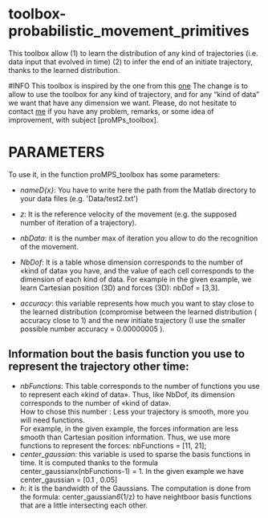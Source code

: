 # toolbox-probabilistic_movement_primitives
This toolbox allow (1) to learn the distribution of any kind of trajectories (i.e. data input that evolved in time) (2) to infer the end of an initiate trajectory, thanks to the learned distribution. 

#INFO 
This toolbox is inspired by the one from this [one](https://github.com/marcoewerton/Learning_Motor_Skills_from_Partially_Observed_Movements_Executed_at_Different_Speeds)
The change is to allow to use the toolbox for any kind of trajectory, and for any “kind of data” we want that have any dimension we want.
Please, do not hesitate to contact [me](oriane.dermy@gmail.com) if you have any problem, remarks, or some idea of improvement, with subject [proMPs_toolbox].

# PARAMETERS  
To use it, in the function proMPS_toolbox has some parameters:  

- *nameD{x}*: You have to write here the path from the Matlab directory to your data files (e.g. 'Data/test2.txt')
- *z*: It is the reference velocity of the movement (e.g. the supposed number of iteration of a trajectory).
- *nbData*: it is the number max of iteration you allow to do the recognition of the movement.

- *NbDof*: It is a table  whose dimension corresponds to the number of «kind of data» you have, and the value of each cell corresponds to the dimension of each kind of data.
For example in the given example, we learn Cartesian position (3D) and forces (3D): nbDof = [3,3].
- *accuracy*: this variable represents how much you want to stay close to the learned distribution (compromise between the learned distribution ( accuracy  close to 1) and the new initiate trajectory (I use the smaller possible number accuracy = 0.00000005 ).

## Information bout the basis function you use to represent the trajectory other time: 
- *nbFunctions*: This table corresponds to the number of functions you use to represent each «kind of data». Thus, like NbDof, its dimension corresponds to the number of «kind of data».  
How to chose this number : Less your trajectory is smooth, more you will need functions.  
For example, in the given example, the forces information are less smooth than Cartesian position information. Thus, we use more functions to represent the forces: nbFunctions = [11, 21];  
- *center\_gaussian*: this variable is used to sparse the basis functions in time. It is computed thanks to the formula center\_gaussianx(nbFunctions-1) = 1.
In the given example we have center_gaussian = [0.1 , 0.05]
- *h*: it is the bandwidth of the Gaussians. The computation is done from the formula: center_gaussian*6*(1/z) to have neightboor basis functions that are a little intersecting each other.

